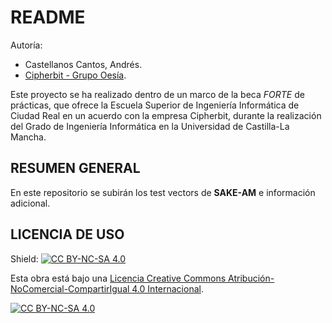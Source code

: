 # README

Autoría:

- Castellanos Cantos, Andrés.
- [Cipherbit - Grupo Oesía](https://grupooesia.com/cipherbit/).

Este proyecto se ha realizado dentro de un marco de la beca *FORTE* de prácticas, que ofrece la Escuela Superior de Ingeniería Informática de Ciudad Real en un acuerdo con la empresa Cipherbit, durante la realización del Grado de Ingeniería Informática en la Universidad de Castilla-La Mancha.

## RESUMEN GENERAL

En este repositorio se subirán los test vectors de **SAKE-AM** e información adicional.

## LICENCIA DE USO

Shield: [![CC BY-NC-SA 4.0][cc-by-nc-sa-shield]][cc-by-nc-sa]

Esta obra está bajo una
[Licencia Creative Commons Atribución-NoComercial-CompartirIgual 4.0 Internacional][cc-by-nc-sa].

[![CC BY-NC-SA 4.0][cc-by-nc-sa-image]][cc-by-nc-sa]

[cc-by-nc-sa]: https://creativecommons.org/licenses/by-nc-sa/4.0/deed.es
[cc-by-nc-sa-image]: https://licensebuttons.net/l/by-nc-sa/4.0/88x31.png
[cc-by-nc-sa-shield]: https://img.shields.io/badge/License-CC%20BY--NC--SA%204.0-lightgrey.svg
